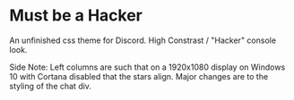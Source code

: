 # Must be a Hacker
An unfinished css theme for Discord. High Constrast / "Hacker" console look.



Side Note: Left columns are such that on a 1920x1080 display on Windows 10 with Cortana disabled that the stars align. Major changes are to the styling of the chat div. 
